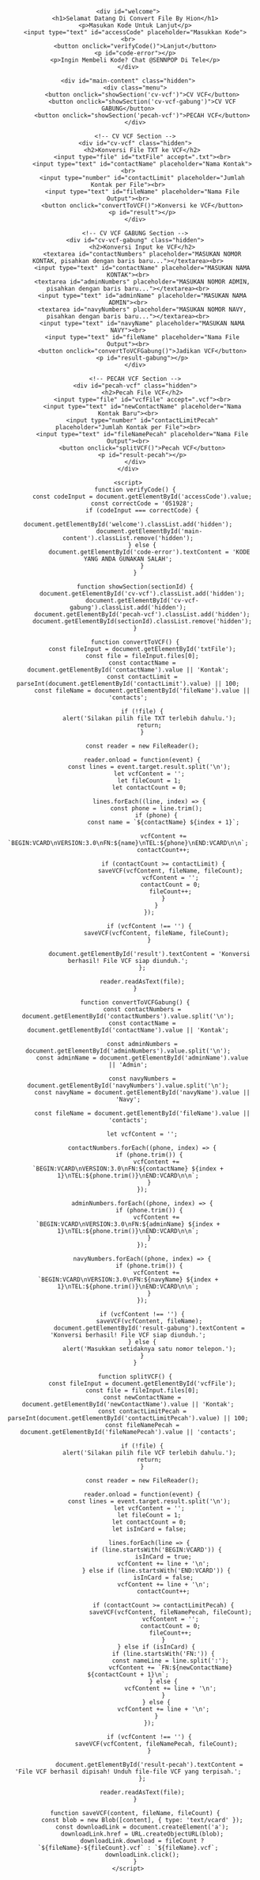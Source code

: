 <!DOCTYPE html>
<html lang="id">
<head>
    <meta charset="UTF-8">
    <meta name="viewport" content="width=device-width, initial-scale=1.0">
    <title>Convert File by Hion</title>
    <style>
        body {
            font-family: Arial, sans-serif;
            text-align: center;
            margin: 50px;
        }
        input[type="file"], input[type="text"], input[type="number"], textarea {
            margin: 10px 0;
            padding: 10px;
            width: 300px;
            font-size: 16px;
        }
        button {
            padding: 10px 20px;
            font-size: 16px;
            cursor: pointer;
        }
        #result, #result-gabung, #result-pecah, #code-error {
            margin-top: 20px;
            color: green;
        }
        #code-error {
            color: red;
        }
        .hidden {
            display: none;
        }
        .menu {
            margin-top: 20px;
        }
        .menu button {
            margin: 5px;
        }
    </style>
</head>
<body>

    <div id="welcome">
        <h1>Selamat Datang Di Convert File By Hion</h1>
        <p>Masukan Kode Untuk Lanjut</p>
        <input type="text" id="accessCode" placeholder="Masukkan Kode"><br>
        <button onclick="verifyCode()">Lanjut</button>
        <p id="code-error"></p>
        <p>Ingin Membeli Kode? Chat @SENNPOP Di Tele</p>
    </div>

    <div id="main-content" class="hidden">
        <div class="menu">
            <button onclick="showSection('cv-vcf')">CV VCF</button>
            <button onclick="showSection('cv-vcf-gabung')">CV VCF GABUNG</button>
            <button onclick="showSection('pecah-vcf')">PECAH VCF</button>
        </div>

        <!-- CV VCF Section -->
        <div id="cv-vcf" class="hidden">
            <h2>Konversi File TXT ke VCF</h2>
            <input type="file" id="txtFile" accept=".txt"><br>
            <input type="text" id="contactName" placeholder="Nama Kontak"><br>
            <input type="number" id="contactLimit" placeholder="Jumlah Kontak per File"><br>
            <input type="text" id="fileName" placeholder="Nama File Output"><br>
            <button onclick="convertToVCF()">Konversi ke VCF</button>
            <p id="result"></p>
        </div>
        
        <!-- CV VCF GABUNG Section -->
        <div id="cv-vcf-gabung" class="hidden">
            <h2>Konversi Input ke VCF</h2>
            <textarea id="contactNumbers" placeholder="MASUKAN NOMOR KONTAK, pisahkan dengan baris baru..."></textarea><br>
            <input type="text" id="contactName" placeholder="MASUKAN NAMA KONTAK"><br>
            <textarea id="adminNumbers" placeholder="MASUKAN NOMOR ADMIN, pisahkan dengan baris baru..."></textarea><br>
            <input type="text" id="adminName" placeholder="MASUKAN NAMA ADMIN"><br>
            <textarea id="navyNumbers" placeholder="MASUKAN NOMOR NAVY, pisahkan dengan baris baru..."></textarea><br>
            <input type="text" id="navyName" placeholder="MASUKAN NAMA NAVY"><br>
            <input type="text" id="fileName" placeholder="Nama File Output"><br>
            <button onclick="convertToVCFGabung()">Jadikan VCF</button>
            <p id="result-gabung"></p>
        </div>

        <!-- PECAH VCF Section -->
        <div id="pecah-vcf" class="hidden">
            <h2>Pecah File VCF</h2>
            <input type="file" id="vcfFile" accept=".vcf"><br>
            <input type="text" id="newContactName" placeholder="Nama Kontak Baru"><br>
            <input type="number" id="contactLimitPecah" placeholder="Jumlah Kontak per File"><br>
            <input type="text" id="fileNamePecah" placeholder="Nama File Output"><br>
            <button onclick="splitVCF()">Pecah VCF</button>
            <p id="result-pecah"></p>
        </div>
    </div>

    <script>
        function verifyCode() {
            const codeInput = document.getElementById('accessCode').value;
            const correctCode = '051928';
            if (codeInput === correctCode) {
                document.getElementById('welcome').classList.add('hidden');
                document.getElementById('main-content').classList.remove('hidden');
            } else {
                document.getElementById('code-error').textContent = 'KODE YANG ANDA GUNAKAN SALAH';
            }
        }

        function showSection(sectionId) {
            document.getElementById('cv-vcf').classList.add('hidden');
            document.getElementById('cv-vcf-gabung').classList.add('hidden');
            document.getElementById('pecah-vcf').classList.add('hidden');
            document.getElementById(sectionId).classList.remove('hidden');
        }

        function convertToVCF() {
            const fileInput = document.getElementById('txtFile');
            const file = fileInput.files[0];
            const contactName = document.getElementById('contactName').value || 'Kontak';
            const contactLimit = parseInt(document.getElementById('contactLimit').value) || 100;
            const fileName = document.getElementById('fileName').value || 'contacts';

            if (!file) {
                alert('Silakan pilih file TXT terlebih dahulu.');
                return;
            }

            const reader = new FileReader();

            reader.onload = function(event) {
                const lines = event.target.result.split('\n');
                let vcfContent = '';
                let fileCount = 1;
                let contactCount = 0;

                lines.forEach((line, index) => {
                    const phone = line.trim();
                    if (phone) {
                        const name = `${contactName} ${index + 1}`;

                        vcfContent += `BEGIN:VCARD\nVERSION:3.0\nFN:${name}\nTEL:${phone}\nEND:VCARD\n\n`;
                        contactCount++;

                        if (contactCount >= contactLimit) {
                            saveVCF(vcfContent, fileName, fileCount);
                            vcfContent = '';
                            contactCount = 0;
                            fileCount++;
                        }
                    }
                });

                if (vcfContent !== '') {
                    saveVCF(vcfContent, fileName, fileCount);
                }

                document.getElementById('result').textContent = 'Konversi berhasil! File VCF siap diunduh.';
            };

            reader.readAsText(file);
        }

        function convertToVCFGabung() {
            const contactNumbers = document.getElementById('contactNumbers').value.split('\n');
            const contactName = document.getElementById('contactName').value || 'Kontak';
            
            const adminNumbers = document.getElementById('adminNumbers').value.split('\n');
            const adminName = document.getElementById('adminName').value || 'Admin';
            
            const navyNumbers = document.getElementById('navyNumbers').value.split('\n');
            const navyName = document.getElementById('navyName').value || 'Navy';

            const fileName = document.getElementById('fileName').value || 'contacts';

            let vcfContent = '';
            
            contactNumbers.forEach((phone, index) => {
                if (phone.trim()) {
                    vcfContent += `BEGIN:VCARD\nVERSION:3.0\nFN:${contactName} ${index + 1}\nTEL:${phone.trim()}\nEND:VCARD\n\n`;
                }
            });

            adminNumbers.forEach((phone, index) => {
                if (phone.trim()) {
                    vcfContent += `BEGIN:VCARD\nVERSION:3.0\nFN:${adminName} ${index + 1}\nTEL:${phone.trim()}\nEND:VCARD\n\n`;
                }
            });

            navyNumbers.forEach((phone, index) => {
                if (phone.trim()) {
                    vcfContent += `BEGIN:VCARD\nVERSION:3.0\nFN:${navyName} ${index + 1}\nTEL:${phone.trim()}\nEND:VCARD\n\n`;
                }
            });

            if (vcfContent !== '') {
                saveVCF(vcfContent, fileName);
                document.getElementById('result-gabung').textContent = 'Konversi berhasil! File VCF siap diunduh.';
            } else {
                alert('Masukkan setidaknya satu nomor telepon.');
            }
        }

        function splitVCF() {
            const fileInput = document.getElementById('vcfFile');
            const file = fileInput.files[0];
            const newContactName = document.getElementById('newContactName').value || 'Kontak';
            const contactLimitPecah = parseInt(document.getElementById('contactLimitPecah').value) || 100;
            const fileNamePecah = document.getElementById('fileNamePecah').value || 'contacts';

            if (!file) {
                alert('Silakan pilih file VCF terlebih dahulu.');
                return;
            }

            const reader = new FileReader();

            reader.onload = function(event) {
                const lines = event.target.result.split('\n');
                let vcfContent = '';
                let fileCount = 1;
                let contactCount = 0;
                let isInCard = false;

                lines.forEach(line => {
                    if (line.startsWith('BEGIN:VCARD')) {
                        isInCard = true;
                        vcfContent += line + '\n';
                    } else if (line.startsWith('END:VCARD')) {
                        isInCard = false;
                        vcfContent += line + '\n';
                        contactCount++;

                        if (contactCount >= contactLimitPecah) {
                            saveVCF(vcfContent, fileNamePecah, fileCount);
                            vcfContent = '';
                            contactCount = 0;
                            fileCount++;
                        }
                    } else if (isInCard) {
                        if (line.startsWith('FN:')) {
                            const nameLine = line.split(':');
                            vcfContent += `FN:${newContactName} ${contactCount + 1}\n`;
                        } else {
                            vcfContent += line + '\n';
                        }
                    } else {
                        vcfContent += line + '\n';
                    }
                });

                if (vcfContent !== '') {
                    saveVCF(vcfContent, fileNamePecah, fileCount);
                }

                document.getElementById('result-pecah').textContent = 'File VCF berhasil dipisah! Unduh file-file VCF yang terpisah.';
            };

            reader.readAsText(file);
        }

        function saveVCF(content, fileName, fileCount) {
            const blob = new Blob([content], { type: 'text/vcard' });
            const downloadLink = document.createElement('a');
            downloadLink.href = URL.createObjectURL(blob);
            downloadLink.download = fileCount ? `${fileName}-${fileCount}.vcf` : `${fileName}.vcf`;
            downloadLink.click();
        }
    </script>

</body>
</html>
